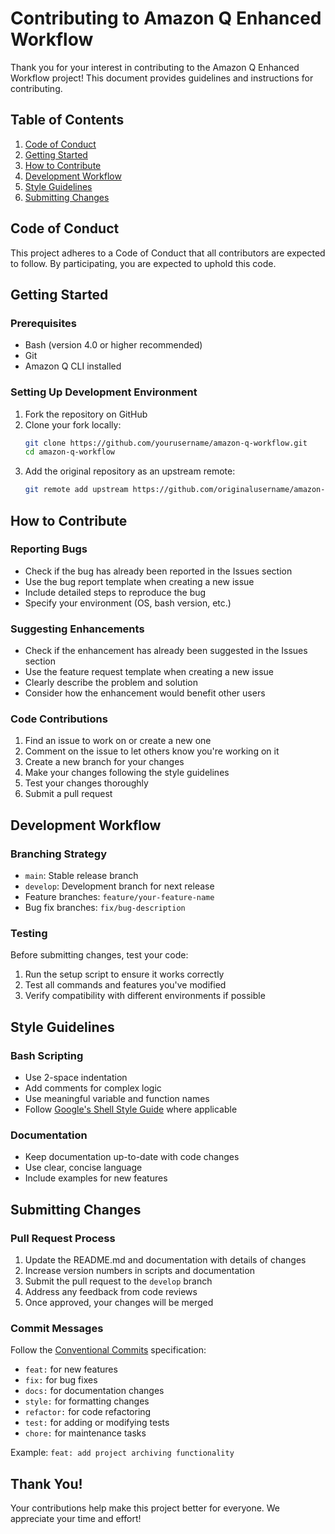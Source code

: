 # Contributing to Amazon Q Enhanced Workflow

Thank you for your interest in contributing to the Amazon Q Enhanced Workflow project! This document provides guidelines and instructions for contributing.

## Table of Contents

1. [Code of Conduct](#code-of-conduct)
2. [Getting Started](#getting-started)
3. [How to Contribute](#how-to-contribute)
4. [Development Workflow](#development-workflow)
5. [Style Guidelines](#style-guidelines)
6. [Submitting Changes](#submitting-changes)

## Code of Conduct

This project adheres to a Code of Conduct that all contributors are expected to follow. By participating, you are expected to uphold this code.

## Getting Started

### Prerequisites

- Bash (version 4.0 or higher recommended)
- Git
- Amazon Q CLI installed

### Setting Up Development Environment

1. Fork the repository on GitHub
2. Clone your fork locally:
   ```bash
   git clone https://github.com/yourusername/amazon-q-workflow.git
   cd amazon-q-workflow
   ```
3. Add the original repository as an upstream remote:
   ```bash
   git remote add upstream https://github.com/originalusername/amazon-q-workflow.git
   ```

## How to Contribute

### Reporting Bugs

- Check if the bug has already been reported in the Issues section
- Use the bug report template when creating a new issue
- Include detailed steps to reproduce the bug
- Specify your environment (OS, bash version, etc.)

### Suggesting Enhancements

- Check if the enhancement has already been suggested in the Issues section
- Use the feature request template when creating a new issue
- Clearly describe the problem and solution
- Consider how the enhancement would benefit other users

### Code Contributions

1. Find an issue to work on or create a new one
2. Comment on the issue to let others know you're working on it
3. Create a new branch for your changes
4. Make your changes following the style guidelines
5. Test your changes thoroughly
6. Submit a pull request

## Development Workflow

### Branching Strategy

- `main`: Stable release branch
- `develop`: Development branch for next release
- Feature branches: `feature/your-feature-name`
- Bug fix branches: `fix/bug-description`

### Testing

Before submitting changes, test your code:

1. Run the setup script to ensure it works correctly
2. Test all commands and features you've modified
3. Verify compatibility with different environments if possible

## Style Guidelines

### Bash Scripting

- Use 2-space indentation
- Add comments for complex logic
- Use meaningful variable and function names
- Follow [Google's Shell Style Guide](https://google.github.io/styleguide/shellguide.html) where applicable

### Documentation

- Keep documentation up-to-date with code changes
- Use clear, concise language
- Include examples for new features

## Submitting Changes

### Pull Request Process

1. Update the README.md and documentation with details of changes
2. Increase version numbers in scripts and documentation
3. Submit the pull request to the `develop` branch
4. Address any feedback from code reviews
5. Once approved, your changes will be merged

### Commit Messages

Follow the [Conventional Commits](https://www.conventionalcommits.org/) specification:

- `feat:` for new features
- `fix:` for bug fixes
- `docs:` for documentation changes
- `style:` for formatting changes
- `refactor:` for code refactoring
- `test:` for adding or modifying tests
- `chore:` for maintenance tasks

Example: `feat: add project archiving functionality`

## Thank You!

Your contributions help make this project better for everyone. We appreciate your time and effort!
